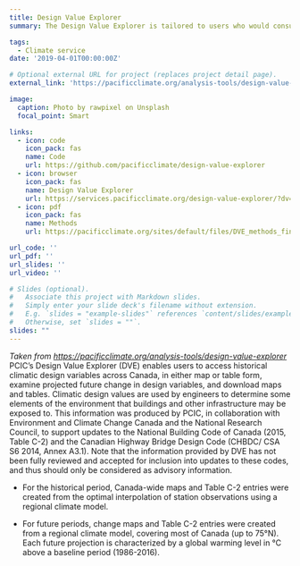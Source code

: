```yaml
---
title: Design Value Explorer
summary: The Design Value Explorer is tailored to users who would consult the National Building Code of Canada and/or the Canadian Highway Bridge Design Code as part of their work, for climate-related design and planning needs.

tags:
  - Climate service
date: '2019-04-01T00:00:00Z'

# Optional external URL for project (replaces project detail page).
external_link: 'https://pacificclimate.org/analysis-tools/design-value-explorer'

image:
  caption: Photo by rawpixel on Unsplash
  focal_point: Smart

links:
  - icon: code
    icon_pack: fas
    name: Code
    url: https://github.com/pacificclimate/design-value-explorer
  - icon: browser
    icon_pack: fas
    name: Design Value Explorer
    url: https://services.pacificclimate.org/design-value-explorer/?dv=HDD
  - icon: pdf
    icon_pack: fas
    name: Methods
    url: https://pacificclimate.org/sites/default/files/DVE_methods_final.pdf

url_code: ''
url_pdf: ''
url_slides: ''
url_video: ''

# Slides (optional).
#   Associate this project with Markdown slides.
#   Simply enter your slide deck's filename without extension.
#   E.g. `slides = "example-slides"` references `content/slides/example-slides.md`.
#   Otherwise, set `slides = ""`.
slides: ""
---
```

_Taken from https://pacificclimate.org/analysis-tools/design-value-explorer_
PCIC’s Design Value Explorer (DVE) enables users to access historical climatic design variables across Canada, in either map or table form, examine projected future change in design variables, and download maps and tables. Climatic design values are used by engineers to determine some elements of the environment that buildings and other infrastructure may be exposed to. This information was produced by PCIC, in collaboration with Environment and Climate Change Canada and the National Research Council, to support updates to the National Building Code of Canada (2015, Table C-2) and the Canadian Highway Bridge Design Code (CHBDC/ CSA S6 2014, Annex A3.1). Note that the information provided by DVE has not been fully reviewed and accepted for inclusion into updates to these codes, and thus should only be considered as advisory information.

* For the historical period, Canada-wide maps and Table C-2 entries were created from the optimal interpolation of station observations using a regional climate model.

* For future periods, change maps and Table C-2 entries were created from a regional climate model, covering most of Canada (up to 75°N). Each future projection is characterized by a global warming level in °C above a baseline period (1986-2016).
